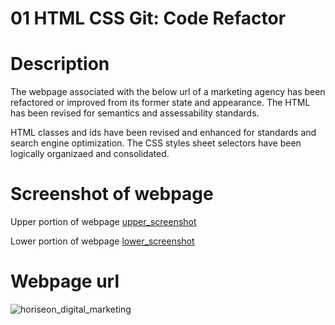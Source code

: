 # 01 HTML CSS Git: Code Refactor

# Description

The webpage associated with the below url of a marketing agency has been refactored or improved from its former state and appearance.  The HTML has been revised for semantics and assessability standards.

HTML classes and ids have been revised and enhanced for standards and search engine optimization.  The CSS styles sheet selectors have been logically organizaed and consolidated. 

# Screenshot of webpage
Upper portion of webpage
[upper_screenshot](./assets/images/screenshot_upper_horiseon_pg.jpg)

Lower portion of webpage
[lower_screenshot](./assets/images/screenshot_lower_horiseon_pg.jpg)


# Webpage url
![horiseon_digital_marketing](https://djavanw.github.io/digitalmarketing/)
